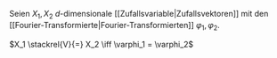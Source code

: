 Seien $X_1, X_2$ $d$-dimensionale [[Zufallsvariable|Zufallsvektoren]] mit den [[Fourier-Transformierte|Fourier-Transformierten]] $\varphi_1, \varphi_2$.

$X_1 \stackrel{V}{=} X_2 \iff \varphi_1 = \varphi_2$